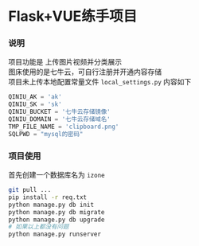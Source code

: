 # Flask+VUE练手项目

### 说明
项目功能是 上传图片视频并分类展示		
图床使用的是七牛云，可自行注册并开通内容存储		
项目未上传本地配置常量文件
`local_settings.py`
内容如下
```python
QINIU_AK = 'ak'
QINIU_SK = 'sk'
QINIU_BUCKET = '七牛云存储镜像'
QINIU_DOMAIN = '七牛云存储域名'
TMP_FILE_NAME = 'clipboard.png'
SQLPWD = "mysql的密码"

```

### 项目使用
首先创建一个数据库名为 `izone`
```bash
git pull ...
pip install -r req.txt
python manage.py db init
python manage.py db migrate
python manage.py db upgrade
# 如果以上都没有问题
python manage.py runserver
```
